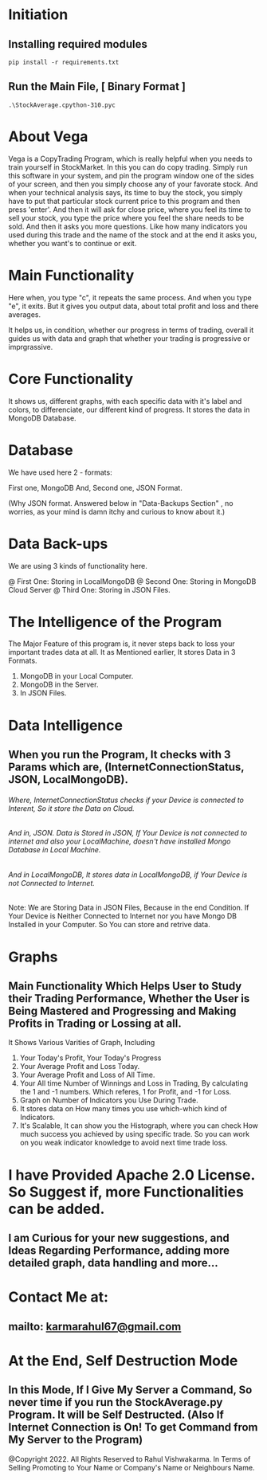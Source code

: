 # Initiation
   ## Installing required modules
  
    pip install -r requirements.txt
   
   ## Run the Main File, [ Binary Format ]
    .\StockAverage.cpython-310.pyc
    




# About Vega
Vega is a CopyTrading Program, which is really helpful when you needs to train yourself in StockMarket. In this you can do copy trading. Simply run this software in your system, and pin the program window one of the sides of your screen, and then you simply choose any of your favorate stock. And when your technical analysis says, its time to buy the stock, you simply have to put that particular stock current price to this program and then press 'enter'. And then it will ask for close price, where you feel its time to sell your stock, you type the price where you feel the share needs to be sold. And then it asks you more questions. Like how many indicators you used during this trade and the name of the stock and at the end it asks you, whether you want's to continue or exit. 

# Main Functionality

Here when, you type "c", it repeats the same process. And when you type "e", it exits. But it gives you output data, about total profit and loss and there averages.

It helps us, in condition, whether our progress in terms of trading, overall it guides us with data and graph that whether your trading is progressive or imprgrassive.

# Core Functionality

It shows us, different graphs, with each specific data with it's label and colors, to differenciate, our different kind of progress. It stores the data in MongoDB Database.


# Database

We have used here 2 - formats:

First one, MongoDB
And,
Second one, JSON Format. 

(Why JSON format. Answered below in "Data-Backups Section" , no worries, as your mind is damn itchy and curious to know about it.)

# Data Back-ups

We are using 3 kinds of functionality here.

@ First One: Storing in LocalMongoDB
@ Second One: Storing in MongoDB Cloud Server
@ Third One: Storing in JSON Files.


# The Intelligence of the Program
The Major Feature of this program is, it never steps back to loss your important trades data at all. It as Mentioned earlier, It stores Data in 3 Formats.

1) MongoDB in your Local Computer.
2) MongoDB in the Server.
3) In JSON Files.


# Data Intelligence

## When you run the Program, It checks with 3 Params which are, (InternetConnectionStatus, JSON, LocalMongoDB).
###### Where, InternetConnectionStatus checks if your Device is connected to Interent, So it store the Data on Cloud.
###### And in, JSON. Data is Stored in JSON, If Your Device is not connected to internet and also your LocalMachine, doesn't have installed Mongo Database in Local Machine.
###### And in LocalMongoDB, It stores data in LocalMongoDB, if Your Device is not Connected to Internet. 

Note: We are Storing Data in JSON Files, Because in the end Condition. If Your Device is Neither Connected to Internet nor you have Mongo DB Installed in your Computer. So You can store and retrive data.


# Graphs

## Main Functionality Which Helps User to Study their Trading Performance, Whether the User is Being Mastered and Progressing and Making Profits in Trading or Lossing at all.

It Shows Various Varities of Graph, Including 

1) Your Today's Profit, Your Today's Progress
2) Your Average Profit and Loss Today. 
3) Your Average Profit and Loss of All Time.
4) Your All time Number of Winnings and Loss in Trading, By calculating the 1 and -1 numbers. Which referes, 1 for Profit, and -1 for Loss.
5) Graph on Number of Indicators you Use During Trade.
6) It stores data on How many times you use which-which kind of Indicators.
7) It's Scalable, It can show you the Histograph, where you can check How much success you achieved by using specific trade. So you can work on you weak indicator knowledge to avoid next time trade loss. 

# I have Provided Apache 2.0 License. So Suggest if, more Functionalities can be added.
## I am Curious for your new suggestions, and Ideas Regarding Performance, adding more detailed graph, data handling and more...

# Contact Me at: 
## mailto: karmarahul67@gmail.com

# At the End, Self Destruction Mode
## In this Mode, If I Give My Server a Command, So never time if you run the StockAverage.py Program. It will be Self Destructed. (Also If Internet Connection is On! To get Command from My Server to the Program)

@Copyright 2022. All Rights Reserved to Rahul Vishwakarma. In Terms of Selling Promoting to Your Name or Company's Name or Neighbours Name.
